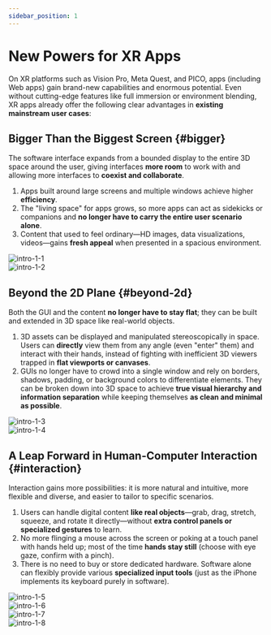 ```yaml
---
sidebar_position: 1
---
```


# New Powers for XR Apps

On XR platforms such as Vision Pro, Meta Quest, and PICO, apps (including Web apps) gain brand-new capabilities and enormous potential. Even without cutting-edge features like full immersion or environment blending, XR apps already offer the following clear advantages in **existing mainstream user cases**:

## Bigger Than the Biggest Screen {#bigger}

The software interface expands from a bounded display to the entire 3D space around the user, giving interfaces **more room** to work with and allowing more interfaces to **coexist and collaborate**.

1. Apps built around large screens and multiple windows achieve higher **efficiency**.
2. The "living space" for apps grows, so more apps can act as sidekicks or companions and **no longer have to carry the entire user scenario alone**.
3. Content that used to feel ordinary—HD images, data visualizations, videos—gains **fresh appeal** when presented in a spacious environment.

<div className="row">
  <div className="col col--6">
    <Image img={require("../assets/intro/intro-1-1.png")} alt="intro-1-1" />
  </div>
  <div className="col col--6">
    <Image img={require("../assets/intro/intro-1-2.png")} alt="intro-1-2" />
  </div>
</div>

## Beyond the 2D Plane {#beyond-2d}

Both the GUI and the content **no longer have to stay flat**; they can be built and extended in 3D space like real-world objects.

1. 3D assets can be displayed and manipulated stereoscopically in space. Users can **directly** view them from any angle (even "enter" them) and interact with their hands, instead of fighting with inefficient 3D viewers trapped in **flat viewports or canvases**.
2. GUIs no longer have to crowd into a single window and rely on borders, shadows, padding, or background colors to differentiate elements. They can be broken down into 3D space to achieve **true visual hierarchy and information separation** while keeping themselves **as clean and minimal as possible**.

<div className="row">
  <div className="col col--6">
    <Image img={require("../assets/intro/intro-1-3.png")} alt="intro-1-3" />
  </div>
  <div className="col col--6">
    <Image img={require("../assets/intro/intro-1-4.png")} alt="intro-1-4" />
  </div>
</div>

## A Leap Forward in Human-Computer Interaction {#interaction}

Interaction gains more possibilities: it is more natural and intuitive, more flexible and diverse, and easier to tailor to specific scenarios.

1. Users can handle digital content **like real objects**—grab, drag, stretch, squeeze, and rotate it directly—without **extra control panels or specialized gestures** to learn.
2. No more flinging a mouse across the screen or poking at a touch panel with hands held up; most of the time **hands stay still** (choose with eye gaze, confirm with a pinch).
3. There is no need to buy or store dedicated hardware. Software alone can flexibly provide various **specialized input tools** (just as the iPhone implements its keyboard purely in software).

<div className="row">
  <div className="col col--6">
    <Image img={require("../assets/intro/intro-1-5.png")} alt="intro-1-5" />
  </div>
  <div className="col col--6">
    <Image img={require("../assets/intro/intro-1-6.gif")} alt="intro-1-6" />
  </div>
</div>

<div className="row">
  <div className="col col--6">
    <Image img={require("../assets/intro/intro-1-7.png")} alt="intro-1-7" />
  </div>
  <div className="col col--6">
    <Image img={require("../assets/intro/intro-1-8.png")} alt="intro-1-8" />
  </div>
</div>
